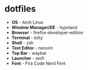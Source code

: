 # dotfiles

- **OS**                - Arch Linux
- **Window Manager/DE** - hyprland
- **Browser**           - firefox-developer-edition
- **Terminal**          - kitty
- **Shell**             - zsh
- **Text Editor**       - neovim
- **Top Bar**           - waybar
- **Launcher**          - wofi
- **Font**              - Fira Code Nerd Font
